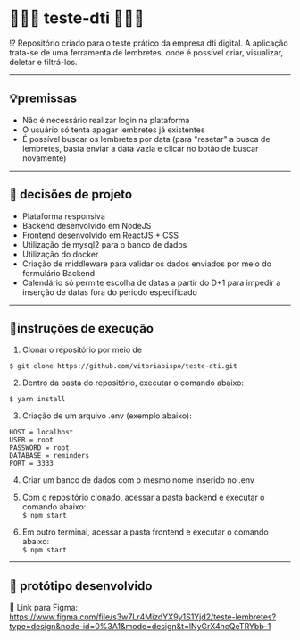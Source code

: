 
# 👩🏾‍💻 teste-dti 👩🏾‍💻

⁉️ Repositório criado para o teste prático da empresa dti digital. A aplicação trata-se de uma ferramenta de lembretes, onde é possível criar, visualizar, deletar e filtrá-los.

---

## 💡premissas
- Não é necessário realizar login na plataforma
- O usuário só tenta apagar lembretes já existentes
- É possível buscar os lembretes por data (para "resetar" a busca de lembretes, basta enviar a data vazia e clicar no botão de buscar novamente)

---

## 🤔 decisões de projeto
- Plataforma responsiva
- Backend desenvolvido em NodeJS
- Frontend desenvolvido em ReactJS + CSS
- Utilização de mysql2 para o banco de dados
- Utilização do docker
- Criação de middleware para validar os dados enviados por meio do formulário Backend
- Calendário só permite escolha de datas a partir do D+1 para impedir a inserção de datas fora do periodo especificado

---

## 📝instruções de execução
1. Clonar o repositório por meio de  

``` $ git clone https://github.com/vitoriabispo/teste-dti.git ``` 

2. Dentro da pasta do repositório, executar o comando abaixo:

``` $ yarn install ``` 

3. Criação de um arquivo .env (exemplo abaixo):

```  
HOST = localhost
USER = root
PASSWORD = root
DATABASE = reminders
PORT = 3333 
``` 
4. Criar um banco de dados com o mesmo nome inserido no .env
5. Com o repositório clonado, acessar a pasta backend e executar o comando abaixo:  
``` $ npm start ``` 

6. Em outro terminal, acessar a pasta frontend e executar o comando abaixo:  
``` $ npm start ``` 
---

## 🎨 protótipo desenvolvido
🔗 Link para Figma: https://www.figma.com/file/s3w7Lr4MizdYX9y1S1Yjd2/teste-lembretes?type=design&node-id=0%3A1&mode=design&t=lNyGrX4hcQeTRYbb-1
